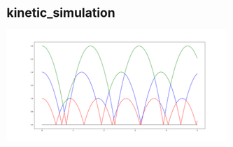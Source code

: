 # kinetic_simulation

![alt text](https://raw.githubusercontent.com/khanh1412/kinetic_simulation/master/Figure_1.png?token=AeWX1KrLANqFv0J34Z4KlmbvSMVQYissks5cUuqJwA%3D%3Dg)
